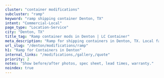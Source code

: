 ```yaml
---
cluster: "container modifications"
subcluster: "ramp"
keyword: "ramp shipping container Denton, TX"
intent: "Commercial-Local"
page_type: "Location-Service"
city: "Denton, TX"
title_tag: "Ramp container mods in Denton | LC Container"
meta_description: "Ramp for shipping containers in Denton, TX. Local fabrication & pro install. LC Container — Since 2003. Get a quote."
url_slug: "/denton/modifications/ramp"
h1: "Ramp for Containers in Denton"
internal_links: "/modifications,/gallery,/quote"
priority: 2
notes: "Show before/after photos, spec sheet, lead times, warranty."
noindex: true
---
```


<!-- TODO: Add unique city/inventory copy, images, and internal links here. -->
